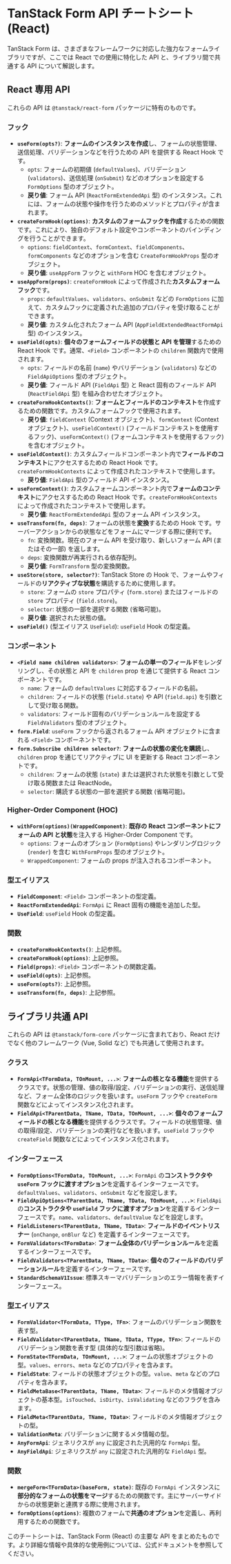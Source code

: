 # TanStack Form API チートシート (React)

TanStack Form は、さまざまなフレームワークに対応した強力なフォームライブラリですが、ここでは React での使用に特化した API と、ライブラリ間で共通する API について解説します。

## React 専用 API

これらの API は `@tanstack/react-form` パッケージに特有のものです。

### フック

*   **`useForm(opts?)`**: **フォームのインスタンスを作成**し、フォームの状態管理、送信処理、バリデーションなどを行うための API を提供する React Hook です。
    *   `opts`: フォームの初期値 (`defaultValues`)、バリデーション (`validators`)、送信処理 (`onSubmit`) などのオプションを設定する `FormOptions` 型のオブジェクト。
    *   **戻り値**: フォーム API (`ReactFormExtendedApi` 型) のインスタンス。これには、フォームの状態や操作を行うためのメソッドとプロパティが含まれます。
*   **`createFormHook(options)`**: **カスタムのフォームフックを作成**するための関数です。これにより、独自のデフォルト設定やコンポーネントのバインディングを行うことができます。
    *   `options`: `fieldContext`、`formContext`、`fieldComponents`、`formComponents` などのオプションを含む `CreateFormHookProps` 型のオブジェクト。
    *   **戻り値**: `useAppForm` フックと `withForm` HOC を含むオブジェクト。
*   **`useAppForm(props)`**: `createFormHook` によって作成された**カスタムフォームフック**です。
    *   `props`: `defaultValues`、`validators`、`onSubmit` などの `FormOptions` に加えて、カスタムフックに定義された追加のプロパティを受け取ることができます。
    *   **戻り値**: カスタム化されたフォーム API (`AppFieldExtendedReactFormApi` 型) のインスタンス。
*   **`useField(opts)`**: **個々のフォームフィールドの状態と API を管理**するための React Hook です。通常、`<Field>` コンポーネントの `children` 関数内で使用されます。
    *   `opts`: フィールドの名前 (`name`) やバリデーション (`validators`) などの `FieldApiOptions` 型のオブジェクト。
    *   **戻り値**: フィールド API (`FieldApi` 型) と React 固有のフィールド API (`ReactFieldApi` 型) を組み合わせたオブジェクト。
*   **`createFormHookContexts()`**: **フォームとフィールドのコンテキスト**を作成するための関数です。カスタムフォームフックで使用されます。
    *   **戻り値**: `fieldContext` (Context オブジェクト)、`formContext` (Context オブジェクト)、`useFieldContext()` (フィールドコンテキストを使用するフック)、`useFormContext()` (フォームコンテキストを使用するフック) を含むオブジェクト。
*   **`useFieldContext()`**: カスタムフィールドコンポーネント内で**フィールドのコンテキスト**にアクセスするための React Hook です。`createFormHookContexts` によって作成されたコンテキストで使用します。
    *   **戻り値**: `FieldApi` 型のフィールド API インスタンス。
*   **`useFormContext()`**: カスタムフォームコンポーネント内で**フォームのコンテキスト**にアクセスするための React Hook です。`createFormHookContexts` によって作成されたコンテキストで使用します。
    *   **戻り値**: `ReactFormExtendedApi` 型のフォーム API インスタンス。
*   **`useTransform(fn, deps)`**: フォームの状態を**変換**するための Hook です。サーバーアクションからの状態などをフォームにマージする際に便利です。
    *   `fn`: 変換関数。現在のフォーム API を受け取り、新しいフォーム API (またはその一部) を返します。
    *   `deps`: 変換関数が再実行される依存配列。
    *   **戻り値**: `FormTransform` 型の変換関数。
*   **`useStore(store, selector?)`**: TanStack Store の Hook で、フォームやフィールドの**リアクティブな状態**を購読するために使用します。
    *   `store`: フォームの `store` プロパティ (`form.store`) またはフィールドの `store` プロパティ (`field.store`)。
    *   `selector`: 状態の一部を選択する関数 (省略可能)。
    *   **戻り値**: 選択された状態の値。
*   **`useField()`** (型エイリアス `UseField`): `useField` Hook の型定義。

### コンポーネント

*   **`<Field name children validators>`**: **フォームの単一のフィールド**をレンダリングし、その状態と API を `children` prop を通じて提供する React コンポーネントです。
    *   `name`: フォームの `defaultValues` に対応するフィールドの名前。
    *   `children`: フィールドの状態 (`field.state`) や API (`field.api`) を引数として受け取る関数。
    *   `validators`: フィールド固有のバリデーションルールを設定する `FieldValidators` 型のオブジェクト。
*   **`form.Field`**: `useForm` フックから返されるフォーム API オブジェクトに含まれる `<Field>` コンポーネントです。
*   **`form.Subscribe children selector?`**: **フォームの状態の変化を購読**し、`children` prop を通じてリアクティブに UI を更新する React コンポーネントです。
    *   `children`: フォームの状態 (`state`) または選択された状態を引数として受け取る関数または ReactNode。
    *   `selector`: 購読する状態の一部を選択する関数 (省略可能)。

### Higher-Order Component (HOC)

*   **`withForm(options)(WrappedComponent)`**: **既存の React コンポーネントにフォームの API と状態**を注入する Higher-Order Component です。
    *   `options`: フォームのオプション (`FormOptions`) やレンダリングロジック (`render`) を含む `WithFormProps` 型のオブジェクト。
    *   `WrappedComponent`: フォームの props が注入されるコンポーネント。

### 型エイリアス

*   **`FieldComponent`**: `<Field>` コンポーネントの型定義。
*   **`ReactFormExtendedApi`**: `FormApi` に React 固有の機能を追加した型。
*   **`UseField`**: `useField` Hook の型定義。

### 関数

*   **`createFormHookContexts()`**: 上記参照。
*   **`createFormHook(options)`**: 上記参照。
*   **`Field(props)`**: `<Field>` コンポーネントの関数定義。
*   **`useField(opts)`**: 上記参照。
*   **`useForm(opts?)`**: 上記参照。
*   **`useTransform(fn, deps)`**: 上記参照。

## ライブラリ共通 API

これらの API は `@tanstack/form-core` パッケージに含まれており、React だけでなく他のフレームワーク (Vue, Solid など) でも共通して使用されます。

### クラス

*   **`FormApi<TFormData, TOnMount, ...>`**: **フォームの核となる機能**を提供するクラスです。状態の管理、値の取得/設定、バリデーションの実行、送信処理など、フォーム全体のロジックを扱います。`useForm` フックや `createForm` 関数などによってインスタンス化されます。
*   **`FieldApi<TParentData, TName, TData, TOnMount, ...>`**: **個々のフォームフィールドの核となる機能**を提供するクラスです。フィールドの状態管理、値の取得/設定、バリデーションの実行などを扱います。`useField` フックや `createField` 関数などによってインスタンス化されます。

### インターフェース

*   **`FormOptions<TFormData, TOnMount, ...>`**: `FormApi` の**コンストラクタや `useForm` フックに渡すオプション**を定義するインターフェースです。`defaultValues`、`validators`、`onSubmit` などを設定します。
*   **`FieldApiOptions<TParentData, TName, TData, TOnMount, ...>`**: `FieldApi` の**コンストラクタや `useField` フックに渡すオプション**を定義するインターフェースです。`name`、`validators`、`defaultValue` などを設定します。
*   **`FieldListeners<TParentData, TName, TData>`**: **フィールドのイベントリスナー** (`onChange`, `onBlur` など) を定義するインターフェースです。
*   **`FormValidators<TFormData>`**: **フォーム全体のバリデーションルール**を定義するインターフェースです。
*   **`FieldValidators<TParentData, TName, TData>`**: **個々のフィールドのバリデーションルール**を定義するインターフェースです。
*   **`StandardSchemaV1Issue`**: 標準スキーマバリデーションのエラー情報を表すインターフェース。

### 型エイリアス

*   **`FormValidator<TFormData, TType, TFn>`**: フォームのバリデーション関数を表す型。
*   **`FieldValidator<TParentData, TName, TData, TType, TFn>`**: フィールドのバリデーション関数を表す型 (具体的な型引数は省略)。
*   **`FormState<TFormData, TOnMount, ...>`**: フォームの状態オブジェクトの型。`values`、`errors`、`meta` などのプロパティを含みます。
*   **`FieldState`**: フィールドの状態オブジェクトの型。`value`、`meta` などのプロパティを含みます。
*   **`FieldMetaBase<TParentData, TName, TData>`**: フィールドのメタ情報オブジェクトの基本型。`isTouched`、`isDirty`、`isValidating` などのフラグを含みます。
*   **`FieldMeta<TParentData, TName, TData>`**: フィールドのメタ情報オブジェクトの型。
*   **`ValidationMeta`**: バリデーションに関するメタ情報の型。
*   **`AnyFormApi`**: ジェネリクスが `any` に設定された汎用的な `FormApi` 型。
*   **`AnyFieldApi`**: ジェネリクスが `any` に設定された汎用的な `FieldApi` 型。

### 関数

*   **`mergeForm<TFormData>(baseForm, state)`**: 既存の `FormApi` インスタンスに**部分的なフォームの状態をマージ**するための関数です。主にサーバーサイドからの状態更新と連携する際に使用されます。
*   **`formOptions(options)`**: 複数のフォームで**共通のオプション**を定義し、再利用するための関数です。

このチートシートは、TanStack Form (React) の主要な API をまとめたものです。より詳細な情報や具体的な使用例については、公式ドキュメントを参照してください。